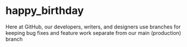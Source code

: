 # happy_birthday
Here at GitHub, our developers, writers, and designers use branches for keeping bug fixes and feature work separate from our main (production) branch
